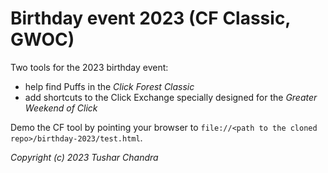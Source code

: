 # Birthday event 2023 (CF Classic, GWOC)

Two tools for the 2023 birthday event:

- help find Puffs in the _Click Forest Classic_
- add shortcuts to the Click Exchange specially designed for the _Greater Weekend of Click_

Demo the CF tool by pointing your browser to `file://<path to the cloned repo>/birthday-2023/test.html`.

_Copyright (c) 2023 Tushar Chandra_
